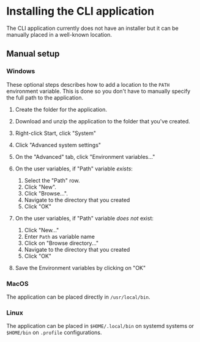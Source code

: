 # Installing the CLI application

The CLI application currently does not have an installer but it can be manually placed in a well-known location.

## Manual setup

### Windows

These optional steps describes how to add a location to the `PATH` environment variable. This is done so you don't have to manually specify the full path to the application.

1. Create the folder for the application.
2. Download and unzip the application to the folder that you've created.
3. Right-click Start, click "System"
4. Click "Advanced system settings"
5. On the "Advanced" tab, click "Environment variables..."
6. On the user variables, if "Path" variable *exists*:

    1. Select the "Path" row.
    2. Click "New".
    3. Click "Browse...".
    4. Navigate to the directory that you created
    5. Click "OK"

7. On the user variables, if "Path" variable *does not* exist:

    1. Click "New..."
    2. Enter `Path` as variable name
    3. Click on "Browse directory..."
    4. Navigate to the directory that you created
    5. Click "OK"

8. Save the Environment variables by clicking on "OK"

### MacOS

The application can be placed directly in `/usr/local/bin`.

### Linux

The application can be placed in `$HOME/.local/bin` on systemd systems or `$HOME/bin` on `.profile` configurations.

